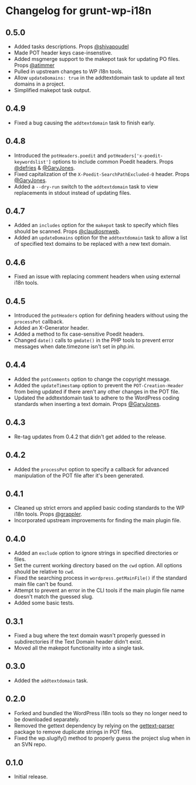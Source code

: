 # Changelog for grunt-wp-i18n

## 0.5.0

* Added tasks descriptions. Props [@shivapoudel](https://github.com/shivapoudel)
* Made POT header keys case-insenstive.
* Added msgmerge support to the makepot task for updating PO files. Props [@atimmer](https://github.com/atimmer)
* Pulled in upstream changes to WP i18n tools.
* Allow `updateDomains: true` in the addtextdomain task to update all text domains in a project.
* Simplified makepot task output.

## 0.4.9

* Fixed a bug causing the `addtextdomain` task to finish early.

## 0.4.8

* Introduced the `potHeaders.poedit` and `potHeaders['x-poedit-keywordslist']` options to include common Poedit headers. Props [@defries](https://github.com/defries) & [@GaryJones](https://github.com/GaryJones).
* Fixed capitalization of the `X-Poedit-SearchPathExcluded-0` header. Props [@GaryJones](https://github.com/GaryJones).
* Added a `--dry-run` switch to the `addtextdomain` task to view replacements in stdout instead of updating files.

## 0.4.7

* Added an `includes` option for the `makepot` task to specify which files should be scanned. Props [@claudiosmweb](https://github.com/claudiosmweb).
* Added an `updateDomains` option for the `addtextdomain` task to allow a list of specified text domains to be replaced with a new text domain.

## 0.4.6

* Fixed an issue with replacing comment headers when using external i18n tools.

## 0.4.5

* Introduced the `potHeaders` option for defining headers without using the `processPot` callback.
* Added an X-Generator header.
* Added a method to fix case-sensitive Poedit headers.
* Changed `date()` calls to `gmdate()` in the PHP tools to prevent error messages when date.timezone isn't set in php.ini.

## 0.4.4

* Added the `potComments` option to change the copyright message.
* Added the `updateTimestamp` option to prevent the `POT-Creation-Header` from being updated if there aren't any other changes in the POT file.
* Updated the addtextdomain task to adhere to the WordPress coding standards when inserting a text domain. Props [@GaryJones](https://github.com/GaryJones).

## 0.4.3

* Re-tag updates from 0.4.2 that didn't get added to the release.

## 0.4.2

* Added the `processPot` option to specify a callback for advanced manipulation of the POT file after it's been generated.

## 0.4.1

* Cleaned up strict errors and applied basic coding standards to the WP i18n tools. Props [@grappler](https://github.com/grappler).
* Incorporated upstream improvements for finding the main plugin file.

## 0.4.0

* Added an `exclude` option to ignore strings in specified directories or files.
* Set the current working directory based on the `cwd` option. All options should be relative to `cwd`.
* Fixed the searching process in `wordpress.getMainFile()` if the standard main file can't be found.
* Attempt to prevent an error in the CLI tools if the main plugin file name doesn't match the guessed slug.
* Added some basic tests.

## 0.3.1

* Fixed a bug where the text domain wasn't properly guessed in subdirectories if the Text Domain header didn't exist.
* Moved all the makepot functionality into a single task.

## 0.3.0

* Added the `addtextdomain` task.

## 0.2.0

* Forked and bundled the WordPress i18n tools so they no longer need to be downloaded separately.
* Removed the gettext dependency by relying on the [gettext-parser](https://github.com/andris9/gettext-parser) package to remove duplicate strings in POT files.
* Fixed the wp.slugify() method to properly guess the project slug when in an SVN repo.

## 0.1.0

* Initial release.

